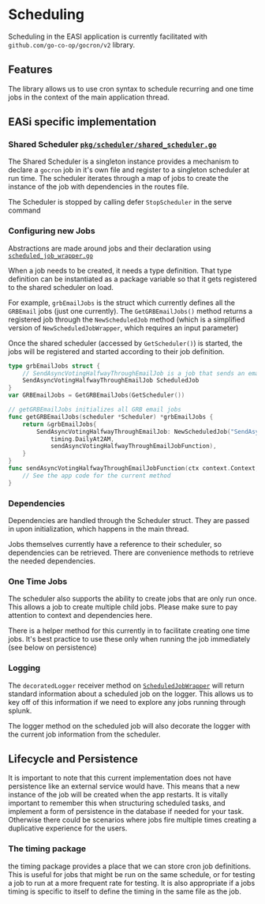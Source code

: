 # Scheduling

Scheduling in the EASI application is currently facilitated with `github.com/go-co-op/gocron/v2` library.

## Features

The library allows us to use cron syntax to schedule recurring and one time jobs in the context of the main application thread.

## EASi specific implementation

### Shared Scheduler [`pkg/scheduler/shared_scheduler.go`](shared_scheduler.go)

The Shared Scheduler is a singleton instance provides a mechanism to declare a `gocron` job in it's own file and register to a singleton scheduler at run time. The scheduler iterates through a map of jobs to create the instance of the job with dependencies in the routes file.

The Scheduler is stopped by calling defer `StopScheduler` in the serve command

### Configuring new Jobs

Abstractions are made around jobs and their declaration using [`scheduled_job_wrapper.go`](scheduled_job_wrapper.go)

When a job needs to be created, it needs a type definition. That type definition can be instantiated as a package variable so that it gets registered to the shared scheduler on load.

 For example, `grbEmailJobs` is the struct which currently defines all the `GRBEmail` jobs (just one currently). The `GetGRBEmailJobs()` method returns a registered job through the `NewScheduledJob` method (which is a simplified version of `NewScheduledJobWrapper`, which requires an input parameter)

 Once the shared scheduler (accessed by `GetScheduler()`) is started, the jobs will be registered and started according to their job definition.

``` go
type grbEmailJobs struct {
	// SendAsyncVotingHalfwayThroughEmailJob is a job that sends an email when the voting session is halfway through
	SendAsyncVotingHalfwayThroughEmailJob ScheduledJob
}
var GRBEmailJobs = GetGRBEmailJobs(GetScheduler())

// getGRBEmailJobs initializes all GRB email jobs
func getGRBEmailJobs(scheduler *Scheduler) *grbEmailJobs {
	return &grbEmailJobs{
		SendAsyncVotingHalfwayThroughEmailJob: NewScheduledJob("SendAsyncVotingHalfwayThroughEmailJob", scheduler,
			timing.DailyAt2AM,
			sendAsyncVotingHalfwayThroughEmailJobFunction),
	}
}
func sendAsyncVotingHalfwayThroughEmailJobFunction(ctx context.Context, scheduledJob *ScheduledJob) {
    // See the app code for the current method
}
```

### Dependencies

Dependencies are handled through the Scheduler struct. They are passed in upon initialization, which happens in the main thread.

Jobs themselves currently have a reference to their scheduler, so dependencies can be retrieved. There are convenience methods to retrieve the needed dependencies.

### One Time Jobs

The scheduler also supports the ability to create jobs that are only run once. This allows a job to create multiple child jobs. Please make sure to pay attention to context and dependencies here.

There is a helper method for this currently in  to facilitate creating one time jobs. It's best practice to use these only when running the job immediately (see below on persistence)

### Logging
The `decoratedLogger` receiver method on [`ScheduledJobWrapper`](scheduled_job_wrapper.go) will return standard information about a scheduled job on the logger. This allows us to key off of this information if we need to explore any jobs running through splunk.

The logger method on the scheduled job will also decorate the logger with the current job information from the scheduler.

## Lifecycle and Persistence

It is important to note that this current implementation does not have persistence like an external service would have. This means that a new instance of the job will be created when the app restarts. It is vitally important to remember this when structuring scheduled tasks, and implement a form of persistence in the database if needed for your task. Otherwise there could be scenarios where jobs fire multiple times creating a duplicative experience for the users.


### The timing package
the timing package provides a place that we can store cron job definitions. This is useful for jobs that might be run on the same schedule, or for testing a job to run at a more frequent rate for testing. It is also appropriate if a jobs timing is specific to itself to define the timing in the same file as the job.
